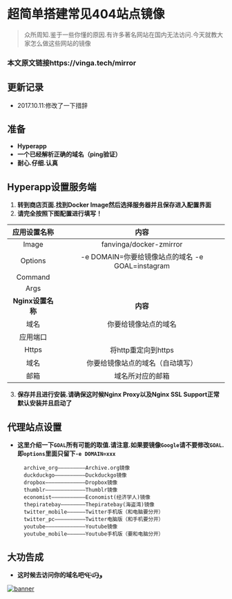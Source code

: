 # 超简单搭建常见404站点镜像

> 众所周知.鉴于一些你懂的原因.有许多著名网站在国内无法访问.今天就教大家怎么做这些网站的镜像

### **本文原文链接https://vinga.tech/mirror**

## 更新记录

* 2017.10.11:修改了一下措辞

## 准备

* **Hyperapp**
* **一个已经解析正确的域名（ping验证）**
* **耐心.仔细.认真**


## Hyperapp设置服务端

1. **转到商店页面.找到Docker Image然后选择服务器并且保存进入配置界面**
2. **请完全按照下图配置进行填写！**

|    应用设置名称     |                   内容                   |
| :-----------: | :------------------------------------: |
|     Image     |        fanvinga/docker-zmirror         |
|    Options    | -e DOMAIN=你要给镜像站点的域名 -e GOAL=instagram |
|    Command    |                                        |
|     Args      |                                        |
| **Nginx设置名称** |                 **内容**                 |
|      域名       |               你要给镜像站点的域名               |
|     应用端口      |                                        |
|     Https     |             将http重定向到https             |
|      域名       |            你要给镜像站点的域名（自动填写）            |
|      邮箱       |                域名所对应的邮箱                |


3. **保存并且进行安装.请确保这时候Nginx Proxy以及Nginx SSL Support正常默认安装并且启动了**


## 代理站点设置

* **这里介绍一下`GOAL`所有可能的取值.请注意.如果要镜像`Google`请不要修改`GOAL`.即`options`里面只留下`-e DOMAIN=xxx`**

   ```
     archive_org—————————Archive.org镜像
     duckduckgo——————————Duckduckgo镜像
     dropbox—————————————Dropbox镜像
     thumblr—————————————Thumblr镜像
     economist———————————Economist(经济学人)镜像
     thepiratebay————————Thepiratebay(海盗湾)镜像
     twitter_mobile——————Twitter手机版（和电脑要分开）
     twitter_pc——————————Twitter电脑版（和手机要分开）
     youtube—————————————Youtube镜像
     youtube_mobile——————Youtube手机版（要和电脑分开）
   ```

## 大功告成

* **这时候去访问你的域名吧٩(˃̶͈̀௰˂̶͈́)و**

<a href="https://vinga.tech"><img src="https://d.unlimit.fun/design/banner.png" alt="banner" target="_blank"></a>
